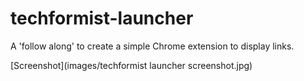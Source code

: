 # techformist-launcher
A 'follow along' to create a simple Chrome extension to display links.

[Screenshot](images/techformist launcher screenshot.jpg)
